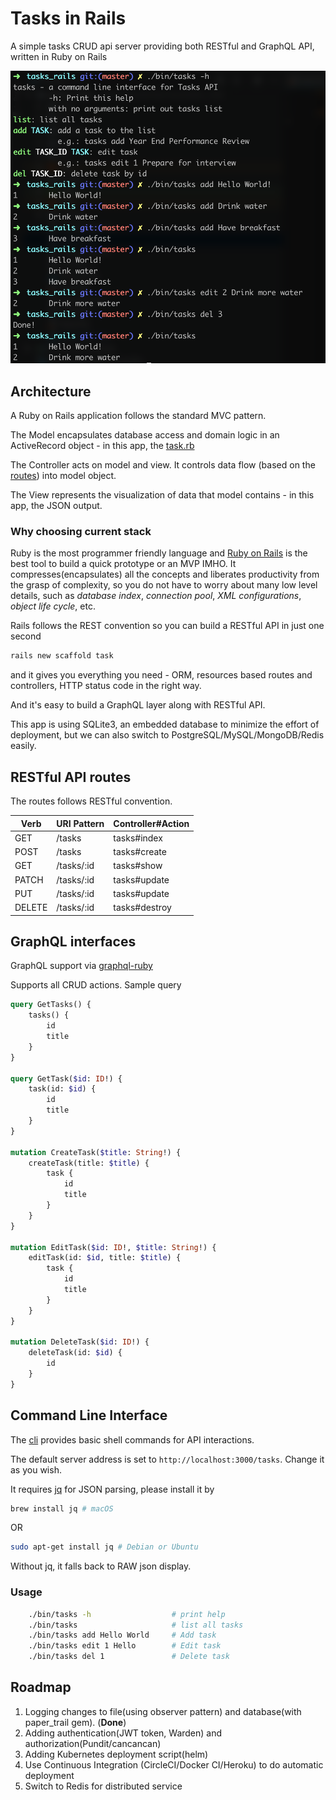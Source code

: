 # Tasks in Rails

A simple tasks CRUD api server providing both RESTful and GraphQL API, written in Ruby on Rails

![cli screenshot](cli_screenshot.png)

## Architecture

A Ruby on Rails application follows the standard MVC pattern.

The Model encapsulates database access and domain logic in an ActiveRecord object - in this app, the [task.rb](app/models/task.rb)

The Controller acts on model and view. It controls data flow (based on the [routes](config/routes.rb)) into model object.

The View represents the visualization of data that model contains - in this app, the JSON output.

### Why choosing current stack

Ruby is the most programmer friendly language and [Ruby on Rails](https://rubyonrails.org/) is the best tool to build a quick prototype or an MVP IMHO.
It compresses(encapsulates) all the concepts and liberates productivity from the grasp of complexity,
so you do not have to worry about many low level details, such as *database index*, *connection pool*,  *XML configurations*, *object life cycle*, etc.

Rails follows the REST convention so you can build a RESTful API in just one second

```sh
rails new scaffold task
```

and it gives you everything you need - ORM, resources based routes and controllers, HTTP status code in the right way.

And it's easy to build a GraphQL layer along with RESTful API.

This app is using SQLite3, an embedded database to minimize the effort of deployment, but we can also switch to PostgreSQL/MySQL/MongoDB/Redis easily.

## RESTful API routes

The routes follows RESTful convention.

| Verb   | URI Pattern | Controller#Action |
|--------|-------------|-------------------|
| GET    | /tasks      | tasks#index       |
| POST   | /tasks      | tasks#create      |
| GET    | /tasks/:id  | tasks#show        |
| PATCH  | /tasks/:id  | tasks#update      |
| PUT    | /tasks/:id  | tasks#update      |
| DELETE | /tasks/:id  | tasks#destroy     |

## GraphQL interfaces

GraphQL support via [graphql-ruby](https://github.com/rmosolgo/graphql-ruby)

Supports all CRUD actions. Sample query

```graphql
query GetTasks() {
    tasks() {
        id
        title
    }
}

query GetTask($id: ID!) {
    task(id: $id) {
        id
        title
    }
}

mutation CreateTask($title: String!) {
    createTask(title: $title) {
        task {
            id
            title
        }
    }
}

mutation EditTask($id: ID!, $title: String!) {
    editTask(id: $id, title: $title) {
        task {
            id
            title
        }
    }
}

mutation DeleteTask($id: ID!) {
    deleteTask(id: $id) {
        id
    }
}
```

## Command Line Interface

The [cli](bin/tasks) provides basic shell commands for API interactions.

The default server address is set to `http://localhost:3000/tasks`. Change it as you wish.

It requires [jq](https://stedolan.github.io/jq/) for JSON parsing, please install it by

```sh
brew install jq # macOS
```

OR

```sh
sudo apt-get install jq # Debian or Ubuntu
```

Without jq, it falls back to RAW json display.

### Usage

```sh
    ./bin/tasks -h                  # print help
    ./bin/tasks                     # list all tasks
    ./bin/tasks add Hello World     # Add task
    ./bin/tasks edit 1 Hello        # Edit task
    ./bin/tasks del 1               # Delete task
```

## Roadmap

1. Logging changes to file(using observer pattern) and database(with paper_trail gem). (**Done**)
2. Adding authentication(JWT token, Warden) and authorization(Pundit/cancancan)
3. Adding Kubernetes deployment script(helm)
4. Use Continuous Integration (CircleCI/Docker CI/Heroku) to do automatic deployment
5. Switch to Redis for distributed service